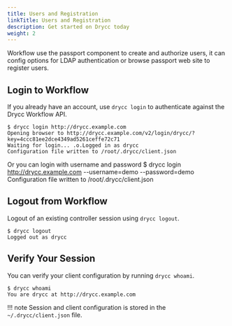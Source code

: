 ```yaml
---
title: Users and Registration
linkTitle: Users and Registration
description: Get started on Drycc today
weight: 2
---
```


Workflow use the passport component to create and authorize users, it can config options for LDAP authentication or browse passport web site to register users.

## Login to Workflow

If you already have an account, use `drycc login` to authenticate against the Drycc Workflow API.

    $ drycc login http://drycc.example.com
    Opening browser to http://drycc.example.com/v2/login/drycc/?key=4ccc81ee2dce4349ad5261ceffe72c71
    Waiting for login... .o.Logged in as drycc
    Configuration file written to /root/.drycc/client.json

Or you can login with username and password
    $ drycc login http://drycc.example.com --username=demo --password=demo
    Configuration file written to /root/.drycc/client.json

## Logout from Workflow

Logout of an existing controller session using `drycc logout`.

    $ drycc logout
    Logged out as drycc

## Verify Your Session

You can verify your client configuration by running `drycc whoami`.

    $ drycc whoami
    You are drycc at http://drycc.example.com

!!! note
    Session and client configuration is stored in the `~/.drycc/client.json` file.

[controller]: ../understanding-workflow/components.md#controller
